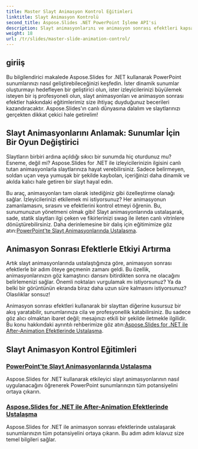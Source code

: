 ```yaml
---
title: Master Slayt Animasyon Kontrol Eğitimleri
linktitle: Slayt Animasyon Kontrolü
second_title: Aspose.Slides .NET PowerPoint İşleme API'si
description: Slayt animasyonlarını ve animasyon sonrası efektleri kapsayan bu kapsamlı Aspose.Slides for .NET eğitimleriyle sunumlarınızın tüm potansiyelini ortaya çıkarın.
weight: 18
url: /tr/slides/master-slide-animation-control/
---
```

## giriiş

Bu bilgilendirici makalede Aspose.Slides for .NET kullanarak PowerPoint sunumlarınızı nasıl geliştirebileceğinizi keşfedin. İster dinamik sunumlar oluşturmayı hedefleyen bir geliştirici olun, ister izleyicilerinizi büyülemek isteyen bir iş profesyoneli olun, slayt animasyonları ve animasyon sonrası efektler hakkındaki eğitimlerimiz size ihtiyaç duyduğunuz becerileri kazandıracaktır. Aspose.Slides'ın canlı dünyasına dalalım ve slaytlarınızı gerçekten dikkat çekici hale getirelim!


## Slayt Animasyonlarını Anlamak: Sunumlar İçin Bir Oyun Değiştirici

Slaytların birbiri ardına açıldığı sıkıcı bir sunumda hiç oturdunuz mu? Esneme, değil mi? Aspose.Slides for .NET ile izleyicilerinizin ilgisini canlı tutan animasyonlarla slaytlarınıza hayat verebilirsiniz. Sadece belirmeyen, soldan uçan veya yumuşak bir şekilde kaybolan, içeriğinizi daha dinamik ve akılda kalıcı hale getiren bir slayt hayal edin. 

Bu araç, animasyonları tam olarak istediğiniz gibi özelleştirme olanağı sağlar. İzleyicilerinizi etkilemek mi istiyorsunuz? Her animasyonun zamanlamasını, sırasını ve efektlerini kontrol etmeyi öğrenin. Bu, sunumunuzun yönetmeni olmak gibi! Slayt animasyonlarında ustalaşarak, sade, statik slaytları ilgi çeken ve fikirlerinizi swag ile ileten canlı vitrinlere dönüştürebilirsiniz. Daha derinlemesine bir dalış için eğitimimize göz atın:[PowerPoint'te Slayt Animasyonlarında Ustalaşma](./slide-animation-in-power-point/).

## Animasyon Sonrası Efektlerle Etkiyi Artırma

Artık slayt animasyonlarında ustalaştığınıza göre, animasyon sonrası efektlerle bir adım öteye geçmenin zamanı geldi. Bu özellik, animasyonlarınızın göz kamaştırıcı dansını bitirdikten sonra ne olacağını belirlemenizi sağlar. Önemli noktaları vurgulamak mı istiyorsunuz? Ya da belki bir görüntünün ekranda biraz daha uzun süre kalmasını istiyorsunuz? Olasılıklar sonsuz!

Animasyon sonrası efektleri kullanarak bir slayttan diğerine kusursuz bir akış yaratabilir, sunumlarınıza cila ve profesyonellik katabilirsiniz. Bu sadece göz alıcı olmaktan ibaret değil; mesajınızı etkili bir şekilde iletmekle ilgilidir. Bu konu hakkındaki ayrıntılı rehberimize göz atın:[Aspose.Slides for .NET ile After-Animation Efektlerinde Ustalaşma](./control-after-animation-effects/). 

## Slayt Animasyon Kontrol Eğitimleri
### [PowerPoint'te Slayt Animasyonlarında Ustalaşma](./slide-animation-in-power-point/)
Aspose.Slides for .NET kullanarak etkileyici slayt animasyonlarının nasıl uygulanacağını öğrenerek PowerPoint sunumlarınızın tüm potansiyelini ortaya çıkarın.
### [Aspose.Slides for .NET ile After-Animation Efektlerinde Ustalaşma](./control-after-animation-effects/)
Aspose.Slides for .NET ile animasyon sonrası efektlerinde ustalaşarak sunumlarınızın tüm potansiyelini ortaya çıkarın. Bu adım adım kılavuz size temel bilgileri sağlar.